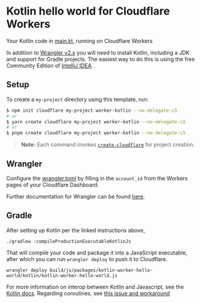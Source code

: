 # Kotlin hello world for Cloudflare Workers

Your Kotlin code in [main.kt](https://github.com/cloudflare/kotlin-worker-hello-world/blob/master/src/main/kotlin/main.kt), running on Cloudflare Workers

In addition to [Wrangler v2.x](https://github.com/cloudflare/wrangler2) you will need to install Kotlin, including a JDK and support for Gradle projects. The easiest way to do this is using the free Community Edition of [IntelliJ IDEA](https://kotlinlang.org/docs/tutorials/jvm-get-started.html).

## Setup

To create a `my-project` directory using this template, run:

```sh
$ npm init cloudflare my-project worker-kotlin --no-delegate-c3
# or
$ yarn create cloudflare my-project worker-kotlin --no-delegate-c3
# or
$ pnpm create cloudflare my-project worker-kotlin --no-delegate-c3
```

> **Note:** Each command invokes [`create-cloudflare`](https://www.npmjs.com/package/create-cloudflare) for project creation.

## Wrangler

Configure the [wrangler.toml](wrangler.toml) by filling in the `account_id` from the Workers pages of your Cloudflare Dashboard.

Further documentation for Wrangler can be found [here](https://developers.cloudflare.com/workers/tooling/wrangler).

## Gradle

After setting up Kotlin per the linked instructions above,

```
./gradlew :compileProductionExecutableKotlinJs
```

That will compile your code and package it into a JavaScript executable, after which you can run `wrangler deploy` to push it to Cloudflare.

```
wrangler deploy build/js/packages/kotlin-worker-hello-world/kotlin/kotlin-worker-hello-world.js
```

For more information on interop between Kotlin and Javascript, see the [Kotlin docs](https://kotlinlang.org/docs/reference/js-interop.html). Regarding coroutines, see [this issue and workaround](https://github.com/cloudflare/kotlin-worker-hello-world/issues/2)
